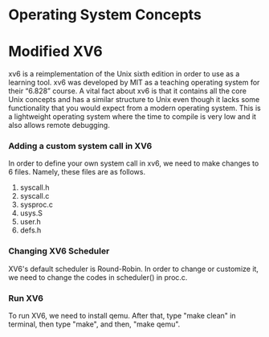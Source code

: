 # Operating System Concepts

# Modified XV6

xv6 is a reimplementation of the Unix sixth edition in order to use as a learning tool. xv6 was developed by MIT as a teaching operating system for their “6.828” course. A vital fact about xv6 is that it contains all the core Unix concepts and has a similar structure to Unix even though it lacks some functionality that you would expect from a modern operating system. This is a lightweight operating system where the time to compile is very low and it also allows remote debugging.

### Adding a custom system call in XV6

In order to define your own system call in xv6, we need to make changes to 6 files. Namely, these files are as follows.
1. syscall.h
2. syscall.c
3. sysproc.c
4. usys.S
5. user.h
6. defs.h

### Changing XV6 Scheduler

XV6's default scheduler is Round-Robin. In order to change or customize it, we need to change the codes in scheduler() in proc.c.

### Run XV6

To run XV6, we need to install qemu. After that, type "make clean" in terminal, then type "make", and then, "make qemu".
